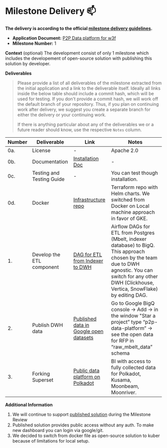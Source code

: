 # Milestone Delivery :mailbox:

**The delivery is according to the official [milestone delivery guidelines](https://github.com/w3f/Grants-Program/blob/master/docs/Support%20Docs/milestone-deliverables-guidelines.md).**  

* **Application Document:** [P2P Data platform for w3f](https://github.com/w3f/Grants-Program/blob/master/applications/data_platform_with_deep_indexed_data_and_staking_reports.md)
* **Milestone Number:** 1

**Context** (optional)
The development consist of only 1 milestone which includes the developement of open-source solution with publishing this solution by developer.

**Deliverables**
> Please provide a list of all deliverables of the milestone extracted from the initial application and a link to the deliverable itself. Ideally all links inside the below table should include a commit hash, which will be used for testing. If you don't provide a commit hash, we will work off the default branch of your repository. Thus, if you plan on continuing work after delivery, we suggest you create a separate branch for either the delivery or your continuing work. 
> 
> If there is anything particular about any of the deliverables we or a future reader should know, use the respective `Notes` column.

| Number | Deliverable | Link | Notes |
| ------------- | ------------- | ------------- |------------- |
| 0a. | License | - | Apache 2.0 |
| 0b. | Documentation | [Installation Doc](https://github.com/p2p-org/polkadot-grant#installation) | - |
| 0c. | Testing and Testing Guide | -| You can test though installation. |
| 0d. | Docker | [Infrastructure repo](https://github.com/p2p-org/polkadot-grant)| Terraform repo with Helm charts. We switched from Docker on Local machine approach in favor of GKE. |
| 1. | Develop the ETL component |[DAG for ETL from Indexer to DWH](https://github.com/p2p-org/polkadot-grant-dags)| Airflow DAGs for ETL from Postgres (Mbelt, indexer database) to BigQ. This approach chosen by the team due to DWH agnostic. You can switch for any other DWH (Clickhouse, Vertica, SnowFlake) by editing DAG.| 
| 2. | Publish DWH data |[Published data in Google open datasets](console.cloud.google.com)| Go to Google BigQ console → Add → in the window "Star a project” type “p2p-data-platform” → see the open data for RFP in “raw_mbelt_data” schema| 
| 3. | Forking Superset |[Public data platform on Polkadot](https://polkadot-rfp-superset.tool.p2p.org/superset/welcome/)| BI with access to fully collected data for Polkadot, Kusama, Moonbeam, Moonriver.| 


**Additional Information**
1) We will continue to support [published solution](https://polkadot-rfp-superset.tool.p2p.org/superset/welcome/) during the Milestone Review
2) Published solution provides public access without any auth. To make new dashboard you can login via google/git.
3) We decided to switch from docker file as open-source solution to kuber because of limitations for local setup.
